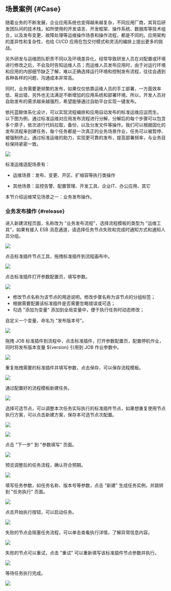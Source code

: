 ## 场景案例 {#Case}

随着业务的不断发展，企业应用系统也变得越来越复杂，不同应用厂商，其背后研发团队间的技术栈，如所使用的开发语言、开发框架、操作系统、数据库等技术组合，以及发布变更、故障处理等运维操作场景和操作流程，都是不同的。应用架构的差异性和复杂性，也给 CI/CD 应用在包交付模式和灵活的编排上提出更多的挑战。

另外研发与运维团队职责不同以及环境差异化，经常导致研发人员在对配置或环境进行修改之后，不会及时告知运维人员；而运维人员发布应用时，由于对运行环境和应用的内部细节缺乏了解，难以正确选择运行环境和控制发布流程，往往会遇到各种各样的问题，沟通成本非常高。

同时，业务需要更频繁的发布，如果仅仅依靠运维人员的手工部署，一方面效率低、易出错，另外也无法满足不断增加的应用系统和部署环境。所以，开发人员对自助发布的需求越来越强烈，希望能够通过自助平台实现一键发布。


依托蓝鲸体系化设计，可以实现流程编排和应用自动发布的标准运维应运而生。
以下图为例，通过标准运维对应用发布流程进行分解，分解后的每个步骤可以包含多个原子，依次进行代码拉取，备份，以及分发文件等操作。我们可以根据固化的发布流程来创建任务，每个任务都是一次真正的业务场景作业，任务可以被暂停、被强制终止。通过标准运维的助力，实现更可靠的发布，提高部署频率，与业务目标保持紧密一致。

![](../assets/图例.png)

标准运维适配场景有：

- 运维场景：发布、变更、开区、扩缩容等执行类操作

- 其他场景：监控告警、配置管理、开发工具、企业IT、办公应用、其它

本节介绍运维常见场景之一：业务发布操作。

### 业务发布操作 {#release}


进入新建流程页面，名称改为 "业务发布流程"，选择流程模板的类型为 "运维工具"，如果有接入 ESB 消息通道，请选择任务节点失败和完成时通知方式和通知人员分组。

![](../assets/100.png)

点击标准插件节点工具，拖拽标准插件到流程画布中。


![](../assets/101.png)

点击标准插件打开参数配置页，填写参数。

![](../assets/102.png)

- 修改节点名称为该节点的用途说明，修改步骤名称为该节点的分组标签；
- 根据需要配置该标准插件是否需要忽略错误或可选；
- 勾选 "添加为变量" 添加到全局变量中，便于执行任务时动态修改；

自定义一个变量，命名为 "发布版本号"。

![](../assets/103.png)

拖拽 JOB 标准插件到流程中，点击标准插件，打开参数配置页，配置停机作业，同时将发布版本变量  ${version} 引用到 JOB 作业参数中。

![](../assets/115.png)

重复拖拽需要的标准插件并填写参数，点击保存，可以保存流程模板。

![](../assets/104.png)

通过配置好的流程模板新建任务。

![](../assets/105.png)

选择可选节点，可以调整本次任务实际执行的标准插件节点，如果想重复使用节点执行方案，可以点击新建方案，保存本可选节点次配置。

![](../assets/106.png)

![](../assets/107.png)

点击 "下一步" 到 "参数填写" 页面。

![](../assets/108.png)

预览调整后的任务流程，确认符合预期。

![](../assets/109.png)

填写任务参数，如任务名称、版本号等参数，点击 "新建" 生成任务实例，并跳转到 "任务执行" 页面。

![](../assets/110.png)

点击开始执行按钮，可以启动任务。

![](../assets/111.png)

失败的节点会阻塞任务流程，可以单击查看执行详情，了解异常信息内容。

![](../assets/112.png)

失败的节点可以重试，点击 "重试" 可以重新填写该标准插件节点参数并执行。

![](../assets/113.png)

等待任务执行完成。

![](../assets/114.png)

